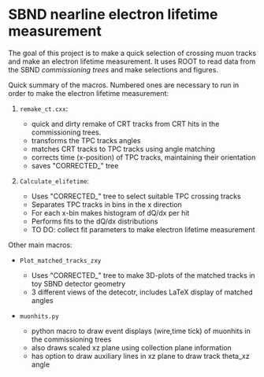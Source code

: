 # SBND nearline electron lifetime measurement

The goal of this project is to make a quick selection of crossing muon
tracks and make an electron lifetime measurement. It uses ROOT to read
data from the SBND *commissioning trees* and make selections and
figures.

Quick summary of the macros. Numbered ones are necessary to run in
order to make the electron lifetime measurement:

1. `remake_ct.cxx`:
   - quick and dirty remake of CRT tracks from CRT hits in the
     commissioning trees.
   - transforms the TPC tracks angles
   - matches CRT tracks to TPC tracks using angle matching
   - corrects time (x-position) of TPC tracks, maintaining their
     orientation
   - saves "CORRECTED_" tree

2. `Calculate_elifetime`:
   - Uses "CORRECTED_" tree to select suitable TPC crossing tracks
   - Separates TPC tracks in bins in the x direction
   - For each x-bin makes histogram of dQ/dx per hit
   - Performs fits to the dQ/dx distributions
   - TO DO: collect fit parameters to make electron lifetime
     measurement

Other main macros:

- `Plot_matched_tracks_zxy`
  - Uses "CORRECTED_" tree to make 3D-plots of the matched tracks in
    toy SBND detector geometry
  - 3 different views of the detecotr, includes LaTeX display of matched angles

- `muonhits.py`
  - python macro to draw event displays (wire,time tick) of muonhits in
    the commissioning trees
  - also draws scaled xz plane using collection plane information
  - has option to draw auxiliary lines in xz plane to draw track
    theta_xz angle
 

